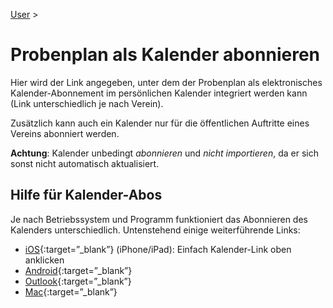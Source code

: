 [User](/user) >

# Probenplan als Kalender abonnieren

Hier wird der Link angegeben, unter dem der Probenplan als elektronisches Kalender-Abonnement im persönlichen Kalender integriert werden kann (Link unterschiedlich je nach Verein).

Zusätzlich kann auch ein Kalender nur für die öffentlichen Auftritte eines Vereins abonniert werden.

**Achtung**: Kalender unbedingt *abonnieren* und *nicht importieren*, da er sich sonst nicht automatisch aktualisiert.

## Hilfe für Kalender-Abos
Je nach Betriebssystem und Programm funktioniert das Abonnieren des Kalenders unterschiedlich. Untenstehend einige weiterführende Links:

- [iOS](http://www.pocketpc.ch/apple-ios-tutorials/204144-tutorial-einrichtung-ical-kalender-formates-fuer-ios-geraete-ics-kalender.html){:target=”_blank”} (iPhone/iPad): Einfach Kalender-Link oben anklicken
- [Android](https://support.google.com/calendar/answer/37100?co=GENIE.Platform%3DDesktop&hl=de){:target=”_blank”}
- [Outlook](https://www.buero-kaizen.de/mit-outlook-kalender-abonnieren/){:target=”_blank”}
- [Mac](https://support.apple.com/de-de/102301){:target=”_blank”}



